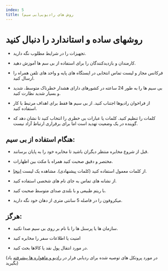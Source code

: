 ```yaml
---
index: 5
title: روش های رادیویی(بی سیم)
---
```

# روشهای ساده و استاندارد را دنبال کنید

*   تجهیزات را در شرایط مطلوب نگه دارید.

*   کارمندان و بازدیدکنندگان را برای استفاده از بی سم ها آموزش دهید.

*   فرکانس مجاز و لیست تماس انتخابی در ایستگاه های پایه و واحد های تلفن همراه را ارسال کنید.

*   بی سیم ها را به طور 24 ساعته در کشورهای دارای هشدار خطرناک متوسط، شدید و بسیار شدید نظارت کنید.

*    از فراخوان رادیوها اجتناب کنید. از بی سیم ها فقط برای اهداف مرتبط با کار استفاده کنید.

*   کلمات را تنظیم کنید. کلمات یا عبارات بی خطری را انتخاب کنید تا نشان دهد که گوینده در یک وضعیت تهدید است اما برای برقراری ارتباط آزاد نیست.

## هنگام استفاده از بی سیم:

*   قبل از شروع مخابره منتظر دیگران باشید تا مخابره خود را به پایان برسانند.

*   مختصر و دقیق صحبت کنید همراه با مکث بین اظهارات.

*   از کلمات معمول استفاده کنید (کلمات پیشنهادی). مشاهده یک لیست [اینجا](http://arkisto.teres.fi/toiminta/koulutus/procedure_for_radio_communication.pdf).

*   از نشانه های تماس به جای نام های شخصی استفاده کنید.

*   با ریتم طبیعی و با بلندی صدای متوسط صحبت کنید.

*   میکروفون را در فاصله  5 سانتی متری از دهان خود نگه دارید.

## هرگز:

*   سازمان ها یا پرسنل ها را با نام بر روی بی سیم صدا نکنید.

*   امنیت یا اطلاعات سفر را مخابره کنید

*   در مورد انتقال پول نقد یا کالاها بحث کنید.

(در مورد پروتکل های توصیه شده برای ردیابی فرار در [رادیو و ماهواره ها پیشرفته](umbrella://communications/radios-and-satellite-phones/advanced) یاد بگیرید)